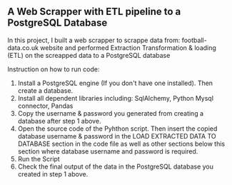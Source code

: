 ## A Web Scrapper with ETL pipeline to a PostgreSQL Database
In this project, I built a web scrapper to scrappe data from: football-data.co.uk website and performed Extraction Transformation &amp; loading (ETL) on the screapped data to a PostgreSQL database

Instruction on how to run code:
1.	Install a PostgreSQL engine (If you don't have one installed). Then create a database.
2.	Install all dependent libraries including: SqlAlchemy, Python Mysql connector, Pandas
3.	Copy the username & password you generated from creating a database after step 1 above.
4.	Open the source code of the Pyhthon script. Then insert the copied database username & password in the LOAD EXTRACTED DATA TO DATABASE section in the code file as well as other sections below this section where database username and password is required. 
5.	Run the Script
6.	Check the final output of the data in the PostgreSQL database you created in step 1 above.
